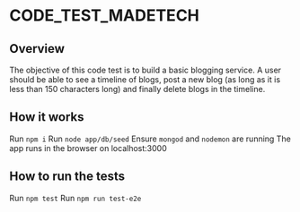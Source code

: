 # CODE_TEST_MADETECH

## Overview
The objective of this code test is to build a basic blogging service. A user should be able to see a timeline of blogs, post a new blog (as long as it is less than 150 characters long) and finally delete blogs in the timeline.


## How it works
Run ```npm i```
Run ```node app/db/seed```
Ensure ```mongod``` and ```nodemon``` are running
The app runs in the browser on localhost:3000

## How to run the tests
Run ```npm test```
Run ```npm run test-e2e```
